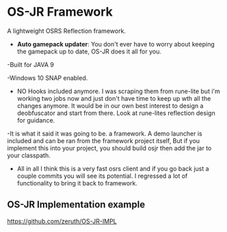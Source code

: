 [logo]: https://github.com/adam-p/markdown-here/raw/master/src/common/images/icon48.png "Logo Title Text 2"

OS-JR Framework
===================
A lightweight OSRS Reflection framework.

- **Auto gamepack updater**:
      You don't ever have to worry about keeping the gamepack up to date, OS-JR does it all for you.
      
-Built for JAVA 9

-Windows 10 SNAP enabled.
      
- NO Hooks included anymore. I was scraping them from rune-lite but i'm working two jobs now and just don't have time to keep up wth all the changes anymore. It would be in our own best interest to design a deobfuscator and start from there. Look at rune-lites reflection design for guidance.

-It is what it said it was going to be. a framework. A demo launcher is included and can be ran from the framework project itself, But if you implement this into your project, you should build osjr then add the jar to your classpath.

- All in all I think this is a very fast osrs client and if you go back just a couple commits you will see its potential. I regressed a lot of functionality to bring it back to framework.



OS-JR Implementation example
----------------------------


https://github.com/zeruth/OS-JR-IMPL
